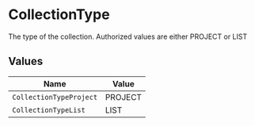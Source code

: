 # CollectionType

The type of the collection. Authorized values are either PROJECT or LIST 


## Values

| Name                    | Value                   |
| ----------------------- | ----------------------- |
| `CollectionTypeProject` | PROJECT                 |
| `CollectionTypeList`    | LIST                    |